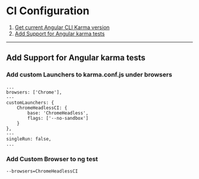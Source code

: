 # CI Configuration

1. [Get current Angular CLI Karma version](https://hub.docker.com/r/zaflun/ng-cli-karma/tags)
2. [Add Support for Angular karma tests](#add-support-for-angular-karma-tests)

***

## Add Support for Angular karma tests

### Add custom Launchers to karma.conf.js under browsers
```
...
browsers: ['Chrome'],
---
customLaunchers: {
    ChromeHeadlessCI: {
        base: 'ChromeHeadless',
        flags: ['--no-sandbox']
    }
},
---
singleRun: false,
...
```

### Add Custom Browser to ng test
```
--browsers=ChromeHeadlessCI
```